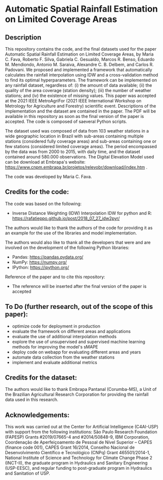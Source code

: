 # Automatic Spatial Rainfall Estimation on Limited Coverage Areas
## Description
This repository contains the code, and the final datasets used for the paper Automatic Spatial Rainfall Estimation on Limited Coverage Areas, by Maria C. Fava, Roberto F. Silva, Gabriela C. Gesualdo, Marcos R. Benso, Eduardo M. Mendiondo, Antonio M. Saraiva, Alexandre C. B. Delbem, and Carlos R. Padovani. We proposed and implemented a framework that automatically calculates the rainfall interpolation using IDW and a cross-validation method to find its optimal hyperparameters. The framework can be implemented on any rainfall dataset, regardless of: (i) the amount of data available; (ii) the quality of the area coverage (station density); (iii) the number of weather stations; and (iv) the existence of missing values. This paper was accepted at the 2021 IEEE MetroAgriFor (2021 IEEE International Workshop on Metrology for Agriculture and Forestry) scientific event. Descriptions of the implementation and the dataset are contained in the paper. The PDF will be available in this repository as soon as the final version of the paper is accepted. The code is composed of saeveral Python scripts.

The dataset used was composed of data from 103 weather stations in a wide geographic location in Brazil with sub-areas containing multiple stations (considered fully coverage areas) and sub-areas containing one or few stations (considered limited coverage areas). The period encompassed by the data was from 2000 to 2015, with daily time, and the dataset contained around 580.000 observations. The Digital Elevation Model used can be download at Embrapa's website: https://www.cnpm.embrapa.br/projetos/relevobr/download/index.htm .

The code was developed by Maria C. Fava.

## Credits for the code:
The code was based on the following:
- Inverse Distance Weighting (IDW) Interpolation IDW for python and R: https://rafatieppo.github.io/post/2018_07_27_idw2pyr/

The authors would like to thank the authors of the code for providing it as an example for the use of the libraries and model implementation. 

The authors would also like to thank all the developers that were and are involved on the development of the following Python libraries: 
- Pandas: https://pandas.pydata.org/
- NumPy: https://numpy.org/
- IPython: https://ipython.org/

Reference of the paper and to cite this repository: 
- The reference will be inserted after the final version of the paper is accepted

## To Do (further research, out of the scope of this paper):
- optimize code for deployment in production
- evaluate the framework on different areas and applications
- evaluate the use of additional interpolation methods
- explore the use of unsupervised and supervised machine learning methods for improving the model's sMAPE
- deploy code on webapp for evaluating different areas and years
- automate data collection from the weather stations
- implement and evaluate additional metrics

## Credits for the dataset:
The authors would like to thank Embrapa Pantanal (Corumba-MS), a Unit of the Brazilian Agricultural Research Corporation for providing the rainfall data used in this research.

## Acknowledgements:
This work was carried out at the Center for Artificial Intelligence (C4AI-USP) with support from the following institutions: São Paulo Research Foundation (FAPESP) Grants \#2019/07665-4 and \#2014/50848-9, IBM Corporation, Coordenação de Aperfeiçoamento de Pessoal de Nível Superior – CAPES (finance code 001), CAPES Grant 16/2014, Conselho Nacional de Desenvolvimento Científico e Tecnológico (CNPq) Grant 465501/2014-1, National Institute of Science and Technology for Climate Change Phase 2 (INCT-II), the graduate program in Hydraulics and Sanitary Engineering (USP-EESC), and regular funding to post-graduate program in Hydraulics and Sanitation of USP.
